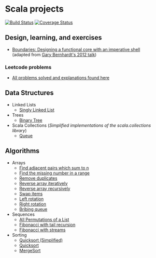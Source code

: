 # Scala projects
[![Build Status](https://travis-ci.org/jcallin/Scala-Projects.svg?branch=master)](https://travis-ci.org/jcallin/Scala-Projects)
[![Coverage Status](https://coveralls.io/repos/github/jcallin/Scala-Projects/badge.svg?branch=master)](https://coveralls.io/github/jcallin/Scala-Projects?branch=master)



## Design, learning, and exercises
* [Boundaries: Designing a functional core with an imperative shell](exercises/src/main/scala/com/scalaprojects/exercises/boundaries) (adapted from [Gary Bernhardt's 2012 talk](https://www.youtube.com/watch?v=yTkzNHF6rMs))

### Leetcode problems
* [All problems solved and explanations found here](exercises/src/main/scala/com/scalaprojects/leetcode)

## Data Structures
* Linked Lists
  - [Singly Linked List](data-structures/src/main/scala/com/scalaprojects/datastructures/linkedlists/SinglyLinkedList.scala)
* Trees
  - [Binary Tree](data-structures/src/main/scala/com/scalaprojects/datastructures/trees/BinaryTree.scala)
* Scala Collections (_Simplified implementations of the scala.collections library_)
  - [Queue](data-structures/src/main/scala/com/scalaprojects/datastructures/collections/Queue.scala)
## Algorithms
* Arrays
  - [Find adjacent pairs which sum to n](algorithms/src/main/scala/com/scalaprojects/algorithms/arrays/FindAdjacentPairsWhichSumToN.scala)
  - [Find the missing number in a range](algorithms/src/main/scala/com/scalaprojects/algorithms/arrays/FindMissingNumberInRange.scala)
  - [Remove duplicates](algorithms/src/main/scala/com/scalaprojects/algorithms/arrays/RemoveDuplicates.scala)
  - [Reverse array iteratively](algorithms/src/main/scala/com/scalaprojects/algorithms/arrays/ReverseArrayIterative.scala)
  - [Reverse array recursively](algorithms/src/main/scala/com/scalaprojects/algorithms/arrays/ReverseArrayRecursive.scala)
  - [Swap items](algorithms/src/main/scala/com/scalaprojects/algorithms/arrays/SwapItems.scala)
  - [Left rotation](algorithms/src/main/scala/com/scalaprojects/algorithms/arrays/Rotation.scala)
  - [Right rotation](algorithms/src/main/scala/com/scalaprojects/algorithms/arrays/Rotation.scala)
  - [Bribing queue](algorithms/src/main/scala/com/scalaprojects/algorithms/arrays/BribingQueue.scala)
* Sequences
  - [All Permutations of a List](algorithms/src/main/scala/com/scalaprojects/algorithms/sequences/Permutations.scala)
  - [Fibonacci with tail recursion](algorithms/src/main/scala/com/scalaprojects/algorithms/sequences/FibonacciRecursive.scala)
  - [Fibonacci with streams](algorithms/src/main/scala/com/scalaprojects/algorithms/sequences/FibonacciStreams.scala)
* Sorting
  - [Quicksort (Simplified)](algorithms/src/main/scala/com/scalaprojects/algorithms/sorting/QuickSortSimplified.scala)
  - [Quicksort](algorithms/src/main/scala/com/scalaprojects/algorithms/sorting/QuickSort.scala)
  - [MergeSort](algorithms/src/main/scala/com/scalaprojects/algorithms/sorting/MergeSort.scala)
